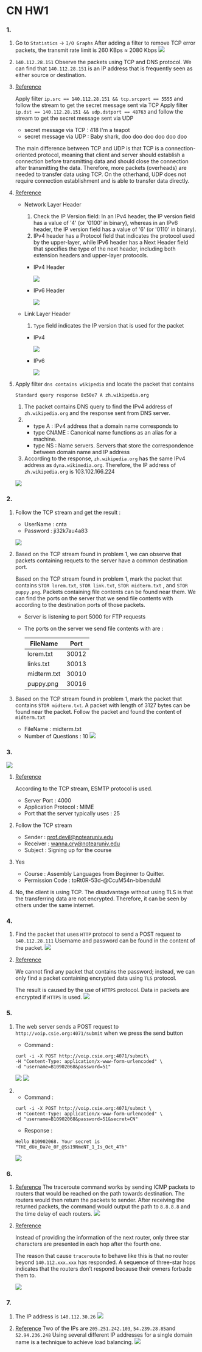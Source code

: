 

# CN HW1

### 1.

1. Go to `Statistics` -> `I/O Graphs`
   After adding a filter to remove TCP error packets, the transmit rate limit is 260 KBps $\approx$ 2080 Kbps
   ![](https://hackmd.io/_uploads/ry-J3mYgp.png)

2. `140.112.28.151`
   Observe the packets using TCP and DNS protocol. We can find that `140.112.28.151` is an IP address that is frequently seen as either source or destination.
   
3. [Reference](https://www.geeksforgeeks.org/differences-between-tcp-and-udp/)

   Apply filter `ip.src == 140.112.28.151 && tcp.srcport == 5555` and follow the stream to get the secret message sent via TCP
   Apply filter `ip.dst == 140.112.28.151 && udp.dstport == 48763` and follow the stream to get the secret message sent via UDP
   * secret message via TCP : 418 I'm a teapot
   * secret message via UDP : Baby shark, doo doo doo doo doo doo
   
   The main difference between TCP and UDP is that TCP is a connection-oriented protocol, meaning that client and server should establish a connection before transmitting data and should close the connection after transmitting the data. Therefore, more packets (overheads) are needed to transfer data using TCP. On the otherhand, UDP does not require connection establishment and is able to transfer data directly.
   
4. [Reference](https://chat.openai.com/share/d7ef132d-4c39-45dd-b08a-53d631feb983)

   * Network Layer Header
   
     1. Check the IP Version field: In an IPv4 header, the IP version field has a value of '4' (or '0100' in binary), whereas in an IPv6 header, the IP version field has a value of '6' (or '0110' in binary).
     2. IPv4 header has a Protocol field that indicates the protocol used by the upper-layer, while IPv6 header has a Next Header field that specifies the type of the next header, including both extension headers and upper-layer protocols. 

     * IPv4 Header
   
       ![](https://hackmd.io/_uploads/BJZHfeDx6.png)
     * IPv6 Header
   
       ![](https://hackmd.io/_uploads/rJ4wMlwgT.png)
       
   * Link Layer Header
     1. `Type` field indicates the IP version that is used for the packet
     * IPv4
     
       ![](https://hackmd.io/_uploads/HyvYu7Kep.png)
       
     * IPv6

       ![](https://hackmd.io/_uploads/BJ83umtx6.png)

5. Apply filter `dns contains wikipedia` and locate the packet that contains 

   ```
   Standard query response 0x50e7 A zh.wikipedia.org
   ```
   1. The packet contains DNS query to find the IPv4 address of `zh.wikipedia.org` and the response sent from DNS server. 
   2.  
       * type A : IPv4 address that a domain name corresponds to
       * type CNAME : Canonical name functions as an alias for a machine.
       * type NS : Name servers. Servers that store the correspondence between domain name and IP address 
   3. According to the response, `zh.wikipedia.org` has the same IPv4 address as `dyna.wikimedia.org`. Therefore, the IP address of `zh.wikipedia.org` is  103.102.166.224
   
   ![](https://hackmd.io/_uploads/rkyUNgvxT.png)


### 2.

1. Follow the TCP stream and get the result : 
   * UserName : cnta
   * Password : ji32k7au4a83
   
   ![](https://hackmd.io/_uploads/SkbKRiUe6.png)
   
2. 
   Based on the TCP stream found in problem 1, we can observe that packets containing requets to the server have a common destination port. 
  
   Based on the TCP stream found in problem 1, mark the packet that contains `STOR lorem.txt`, `STOR link.txt`, `STOR midterm.txt` , and `STOR puppy.png`. Packets containing file contents can be found near them. We can find the ports on the server that we send file contents with according to the destination ports of those packets. 
   
    * Server is listening to port 5000 for FTP requests
   * The ports on the server we send file contents with are :
     
     | FileName    | Port      |
     | --------    | --------  | 
     | lorem.txt   | 30012     |
     | links.txt   | 30013     |
     | midterm.txt | 30010     |
     | puppy.png   | 30016     |
 
3. Based on the TCP stream found in problem 1, mark the packet that contains `STOR midterm.txt`. A packet with length of 3127 bytes can be found near the packet. 
   Follow the packet and found the content of `midterm.txt`
   * FileName : midterm.txt
   * Number of Questions : 10
   ![](https://hackmd.io/_uploads/HJ2eM3Lgp.png)

### 3.

![](https://hackmd.io/_uploads/HJj1jhLlp.png)

1. [Reference](https://www.cloudflare.com/zh-tw/learning/email-security/smtp-port-25-587/)

    According to the TCP stream, ESMTP protocol is used.

     * Server Port : 4000
     * Application Protocol : MIME
     * Port that the server typically uses : 25
     
2. Follow the TCP stream 
     * Sender : prof.devil@notearuniv.edu
     * Receiver : wanna.cry@notearuniv.edu
     * Subject : Signing up for the course
3. Yes 
     * Course : Assembly Languages from Beginner to Quitter.
     * Permission Code : toRt0R-53d-@CcuM54n-bibenduM

4. No, the client is using TCP. The disadvantage without using TLS is that the transferring data are not encrypted. Therefore, it can be seen by others under the same internet.

### 4.

1. Find the packet that uses `HTTP` protocol to send a POST request to `140.112.28.111`
   Username and password can be found in the content of the packet.
   ![](https://hackmd.io/_uploads/Hy6svqLx6.png)

2. [Reference](https://www.deptagency.com/insight/the-dangers-of-non-secure-http/)

   We cannot find any packet that contains the password; instead, we can only find a packet containing encrypted data using `TLS` protocol.
   
   The result is caused by the use of `HTTPS` protocol. Data in packets are encrypted if `HTTPS` is used.
   ![](https://hackmd.io/_uploads/SkTphc8ga.png)
   
   
### 5.

1. The web server sends a POST request to `http://voip.csie.org:4071/submit` when we press the send button 
   * Command : 
   ```
   curl -i -X POST http://voip.csie.org:4071/submit\ 
   -H "Content-Type: application/x-www-form-urlencoded" \
   -d "username=B10902068&password=51"
   ```
   ![](https://hackmd.io/_uploads/BkExfsUxp.png)
   ![](https://hackmd.io/_uploads/Hk8m-i8xT.png)
   
2. 
   * Command : 
   ```
   curl -i -X POST http://voip.csie.org:4071/submit \
   -H "Content-Type: application/x-www-form-urlencoded" \
   -d "username=B10902068&password=51&secret=CN"
   ```
   * Response : 
   ```
   Hello B10902068. Your secret is "THE_dUe_Da7e_0F_@Ss19NmeNT_1_Is_Oct_4Th"
   ```
   ![](https://hackmd.io/_uploads/SJdGfjLx6.png)

### 6. 

1. [Reference](https://www.fortinet.com/resources/cyberglossary/traceroutes)
   The traceroute command works by sending ICMP packets to routers that would be reached on the path towards destination. The routers would then return the packets to sender. After receiving the returned packets, the command would output the path to `8.8.8.8` and the time delay of each routers.
   ![](https://hackmd.io/_uploads/Syt-9iUxT.png)

2.  [Reference](https://www.baeldung.com/linux/traceroute-three-stars)
    
    Instead of providing the information of the next router, only three star characters are presented in each hop after the fourth one.
    
    The reason that cause `traceroute` to behave like this is that no router beyond `140.112.xxx.xxx` has responded. A sequence of three-star hops indicates that the routers don’t respond because their owners forbade them to.

    ![](https://hackmd.io/_uploads/r1uEiiIga.png)

### 7. 

1. The IP address is `140.112.30.26`
   ![](https://hackmd.io/_uploads/HyaWNj8la.png)
   
2. [Reference](https://www.cloudflare.com/zh-tw/learning/dns/glossary/round-robin-dns/)
   Two of the IPs are `205.251.242.103`, `54.239.28.85`and `52.94.236.248`
   Using several different IP addresses for a single domain name is a technique to achieve load balancing.
   ![](https://hackmd.io/_uploads/ByVBEo8e6.png)



